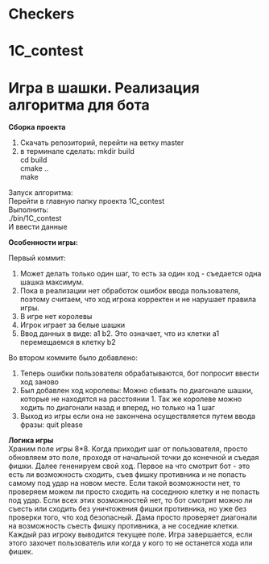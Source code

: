 # Checkers
# 1C_contest

# Игра в шашки. Реализация алгоритма для бота

**Сборка проекта**
1) Скачать репозиторий, перейти на ветку master
2) в терминале сделать:
   mkdir build  
   cd build  
   cmake ..  	 
   make      

Запуск алгоритма:  
Перейти в главную папку проекта 1C_contest  
Выполнить:  
./bin/1C_contest  
И ввести данные  

**Особенности игры:**  

Первый коммит:
1) Может делать только один шаг, то есть за один ход - съедается одна шашка максимум. 
2) Пока в реализации нет обработок ошибок ввода пользователя, поэтому считаем, что ход игрока корректен и не нарушает правила игры.  
3) В игре нет королевы  
4) Игрок играет за белые шашки
5) Ввод данных в виде: a1 b2. Это означает, что из клетки а1 перемещаемся в клетку b2 

Во втором коммите было добавлено:
1) Теперь ошибки пользователя обрабатываются, бот попросит ввести ход заново  
2) Был добавлен ход королевы: Можно сбивать по диагонале шашки, которые не находятся на расстоянии 1. Так же королеве можно ходить по диагонали назад и вперед, но только на 1 шаг  
3) Выход из игры если она не закончена осуществляется путем ввода фразы: quit please


**Логика игры**  
Храним поле игры 8*8. Когда приходит шаг от пользователя, просто обновляем это поле, проходя от начальной точки до конечной и съедая фишки. Далее гененируем свой ход. Первое на что смотрит бот - это есть ли возможность сходить, съев фишку противника и не попасть самому под удар на новом месте. Если такой возможности нет, то проверяем можем ли просто сходить на соседнюю клетку и не попасть под удар. Если всех этих возможностей нет, то бот смотрит можно ли съесть или сходить без уничтожения фишки противника, но уже без проверки того, что ход безопасный.
Дама просто проверяет диагонали на возможность съесть фишку противника, а не соседние клетки.
Каждый раз игроку выводится текущее поле. Игра завершается, если этого захочет пользователь или когда у кого то не останется хода или фишек.
